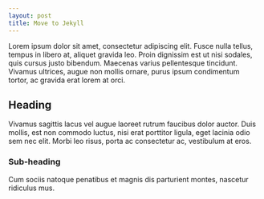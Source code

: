 ```yaml
---
layout: post
title: Move to Jekyll
---
```


Lorem ipsum dolor sit amet, consectetur adipiscing elit. Fusce nulla tellus, tempus in libero at, aliquet gravida leo. Proin dignissim est ut nisi sodales, quis cursus justo bibendum. Maecenas varius pellentesque tincidunt. Vivamus ultrices, augue non mollis ornare, purus ipsum condimentum tortor, ac gravida erat lorem at orci.

## Heading

Vivamus sagittis lacus vel augue laoreet rutrum faucibus dolor auctor. Duis mollis, est non commodo luctus, nisi erat porttitor ligula, eget lacinia odio sem nec elit. Morbi leo risus, porta ac consectetur ac, vestibulum at eros.

### Sub-heading

Cum sociis natoque penatibus et magnis dis parturient montes, nascetur ridiculus mus.